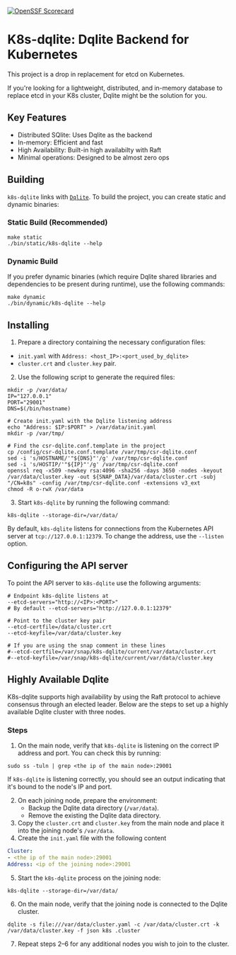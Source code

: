 [![OpenSSF Scorecard](https://api.scorecard.dev/projects/github.com/canonical/k8s-dqlite/badge)](https://scorecard.dev/viewer/?uri=github.com/canonical/k8s-dqlite)

# K8s-dqlite: Dqlite Backend for Kubernetes

This project is a drop in replacement for etcd on Kubernetes.

If you're looking for a lightweight, distributed, and in-memory database to replace etcd
in your K8s cluster, Dqlite might be the solution for you.

## Key Features

- Distributed SQlite: Uses Dqlite as the backend
- In-memory: Efficient and fast
- High Availability: Built-in high availabilty with Raft
- Minimal operations: Designed to be almost zero ops

## Building

`k8s-dqlite` links with [`Dqlite`](https://github.com/canonical/dqlite). To build the project, you can create static and dynamic binaries:

### Static Build (Recommended)

```
make static
./bin/static/k8s-dqlite --help
```

### Dynamic Build

If you prefer dynamic binaries (which require Dqlite shared libraries and dependencies to be present during runtime), use the following commands:

```
make dynamic
./bin/dynamic/k8s-dqlite --help
```

## Installing

1. Prepare a directory containing the necessary configuration files:

- `init.yaml` with `Address: <host_IP>:<port_used_by_dqlite>`
- `cluster.crt` and `cluster.key` pair.

2. Use the following script to generate the required files:

```
mkdir -p /var/data/
IP="127.0.0.1"
PORT="29001"
DNS=$(/bin/hostname)

# Create init.yaml with the Dqlite listening address
echo "Address: $IP:$PORT" > /var/data/init.yaml
mkdir -p /var/tmp/

# Find the csr-dqlite.conf.template in the project
cp /config/csr-dqlite.conf.template /var/tmp/csr-dqlite.conf
sed -i 's/HOSTNAME/'"${DNS}"'/g' /var/tmp/csr-dqlite.conf
sed -i 's/HOSTIP/'"${IP}"'/g' /var/tmp/csr-dqlite.conf
openssl req -x509 -newkey rsa:4096 -sha256 -days 3650 -nodes -keyout /var/data/cluster.key -out ${SNAP_DATA}/var/data/cluster.crt -subj "/CN=k8s" -config /var/tmp/csr-dqlite.conf -extensions v3_ext
chmod -R o-rwX /var/data
```

3. Start `k8s-dqlite` by running the following command:

```
k8s-dqlite --storage-dir=/var/data/
```

By default, `k8s-dqlite` listens for connections from the Kubernetes API server at `tcp://127.0.0.1:12379`.
To change the address, use the `--listen` option.

## Configuring the API server

To point the API server to `k8s-dqlite` use the following arguments:

```
# Endpoint k8s-dqlite listens at
--etcd-servers="http://<IP>:<PORT>"
# By default --etcd-servers="http://127.0.0.1:12379"

# Point to the cluster key pair
--etcd-certfile=/data/cluster.crt
--etcd-keyfile=/var/data/cluster.key

# If you are using the snap comment in these lines
#--etcd-certfile=/var/snap/k8s-dqlite/current/var/data/cluster.crt
#--etcd-keyfile=/var/snap/k8s-dqlite/current/var/data/cluster.key
```

## Highly Available Dqlite

K8s-dqlite supports high availability by using the Raft protocol to achieve consensus through an elected leader.
Below are the steps to set up a highly available Dqlite cluster with three nodes.

### Steps

1. On the main node, verify that `k8s-dqlite` is listening on the correct IP address and port. You can check this by running:

  ```
  sudo ss -tuln | grep <the ip of the main node>:29001
  ```

  If `k8s-dqlite` is listening correctly, you should see an output indicating that
  it's bound to the node's IP and port.

2. On each joining node, prepare the environment:
   - Backup the Dqlite data directory (`/var/data`).
   - Remove the existing the Dqlite data directory.
3. Copy the `cluster.crt` and `cluster.key` from the main node and place it into the joining node's `/var/data`.
4. Create the `init.yaml` file with the following content

  ```yaml
  Cluster:
  - <the ip of the main node>:29001
  Address: <ip of the joining node>:29001
  ```

5. Start the `k8s-dqlite` process on the joining node:

  ```shell
  k8s-dqlite --storage-dir=/var/data/
  ```

6. On the main node, verify that the joining node is connected to the Dqlite cluster.

  ```shell
  dqlite -s file:///var/data/cluster.yaml -c /var/data/cluster.crt -k /var/data/cluster.key -f json k8s .cluster
  ```

7. Repeat steps 2–6 for any additional nodes you wish to join to the cluster.
